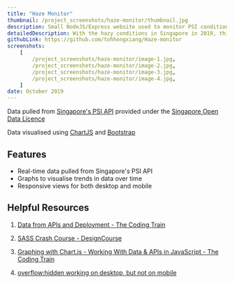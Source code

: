 ```yaml
---
title: "Haze Monitor"
thumbnail: /project_screenshots/haze-monitor/thumbnail.jpg
description: Small NodeJS/Express website used to monitor PSI conditions in Singapore
detailedDescription: With the hazy conditions in Singapore in 2019, this website was made to monitor the air quality of the island.
githubLink: https://github.com/tohhongxiang/Haze-monitor
screenshots:
    [
        /project_screenshots/haze-monitor/image-1.jpg,
        /project_screenshots/haze-monitor/image-2.jpg,
        /project_screenshots/haze-monitor/image-3.jpg,
        /project_screenshots/haze-monitor/image-4.jpg,
    ]
date: October 2019
---
```


Data pulled from [Singapore's PSI API](https://data.gov.sg/dataset/psi) provided under the [Singapore Open Data Licence](https://data.gov.sg/open-data-licence)

Data visualised using [ChartJS](https://www.chartjs.org/) and [Bootstrap](https://getbootstrap.com/)

## Features

- Real-time data pulled from Singapore's PSI API
- Graphs to visualise trends in data over time
- Responsive views for both desktop and mobile


## Helpful Resources

1. [Data from APIs and Deployment - The Coding Train](https://www.youtube.com/watch?v=ZtLVbJk7KcM&list=PLRqwX-V7Uu6YxDKpFzf_2D84p0cyk4T7X&t=0s)

2. [SASS Crash Course - DesignCourse](https://www.youtube.com/watch?v=roywYSEPSvc)

3. [Graphing with Chart.js - Working With Data & APIs in JavaScript - The Coding Train](https://www.youtube.com/watch?v=5-ptp9tRApM)

4. [overflow:hidden working on desktop, but not on mobile](https://stackoverflow.com/questions/14270084/overflow-xhidden-doesnt-prevent-content-from-overflowing-in-mobile-browsers)

